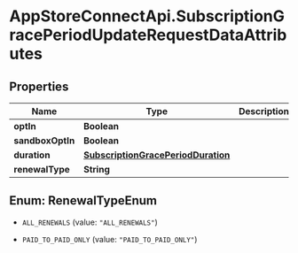 # AppStoreConnectApi.SubscriptionGracePeriodUpdateRequestDataAttributes

## Properties

Name | Type | Description | Notes
------------ | ------------- | ------------- | -------------
**optIn** | **Boolean** |  | [optional] 
**sandboxOptIn** | **Boolean** |  | [optional] 
**duration** | [**SubscriptionGracePeriodDuration**](SubscriptionGracePeriodDuration.md) |  | [optional] 
**renewalType** | **String** |  | [optional] 



## Enum: RenewalTypeEnum


* `ALL_RENEWALS` (value: `"ALL_RENEWALS"`)

* `PAID_TO_PAID_ONLY` (value: `"PAID_TO_PAID_ONLY"`)




